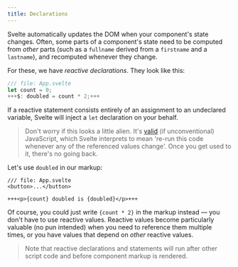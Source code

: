 ```yaml
---
title: Declarations
---
```


Svelte automatically updates the DOM when your component's state changes. Often, some parts of a component's state need to be computed from _other_ parts (such as a `fullname` derived from a `firstname` and a `lastname`), and recomputed whenever they change.

For these, we have _reactive declarations_. They look like this:

```js
/// file: App.svelte
let count = 0;
+++$: doubled = count * 2;+++
```

If a reactive statement consists entirely of an assignment to an undeclared variable, Svelte will inject a `let` declaration on your behalf.

> Don't worry if this looks a little alien. It's [valid](https://developer.mozilla.org/en-US/docs/Web/JavaScript/Reference/Statements/label) (if unconventional) JavaScript, which Svelte interprets to mean 're-run this code whenever any of the referenced values change'. Once you get used to it, there's no going back.

Let's use `doubled` in our markup:

```svelte
/// file: App.svelte
<button>...</button>

+++<p>{count} doubled is {doubled}</p>+++
```

Of course, you could just write `{count * 2}` in the markup instead — you don't have to use reactive values. Reactive values become particularly valuable (no pun intended) when you need to reference them multiple times, or you have values that depend on _other_ reactive values.

> Note that reactive declarations and statements will run after other script code and before component markup is rendered.
